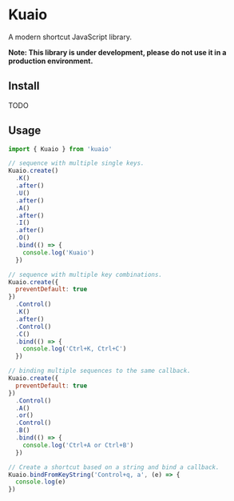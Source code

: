 # Kuaio

A modern shortcut JavaScript library.

 **Note: This library is under development, please do not use it in a production environment.**

## Install

TODO

## Usage

``` javascript
import { Kuaio } from 'kuaio'

// sequence with multiple single keys.
Kuaio.create()
  .K()
  .after()
  .U()
  .after()
  .A()
  .after()
  .I()
  .after()
  .O()
  .bind(() => {
    console.log('Kuaio')
  })

// sequence with multiple key combinations.
Kuaio.create({
  preventDefault: true
})
  .Control()
  .K()
  .after()
  .Control()
  .C()
  .bind(() => {
    console.log('Ctrl+K, Ctrl+C')
  })

// binding multiple sequences to the same callback.
Kuaio.create({
  preventDefault: true
})
  .Control()
  .A()
  .or()
  .Control()
  .B()
  .bind(() => {
    console.log('Ctrl+A or Ctrl+B')
  })

// Create a shortcut based on a string and bind a callback.
Kuaio.bindFromKeyString('Control+q, a', (e) => {
  console.log(e)
})


```